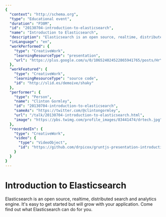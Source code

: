```yaml
---
{
  "context": "http://schema.org",
  "type": "Educational event",
  "duration": "P30M",
  "id": "20130704-introduction-to-elasticsearch",
  "name": "Introduction to Elasticsearch",
  "description": "Elasticsearch is an open source, realtime, distributed search and analytics engine. It's easy to get started but will grow with your application. Come find out what Elasticsearch can do for you.",
  "inLanguage": "en",
  "workPerformed": {
    "type": "CreativeWork",
    "learningResourceType": "presentation",
    "url": "https://plus.google.com/u/0/106524024522865941765/posts/HrYLVwDLs4p"
  },
  "workFeatured": {
    "type": "CreativeWork",
    "learningResourceType": "source code",
    "id": "http://slid.es/demoive/shaky"
  },
  "performer": {
    "type": "Person",
    "name": "Clinton Gormley",
    "id": "20130704-introduction-to-elasticsearch",
    "sameAs": "https://twitter.com/@clintongormley",
    "url": "/talk/20130704-introduction-to-elasticsearch.html",
    "image": "https://pbs.twimg.com/profile_images/83441474/drtech.jpg"
  },
  "recordedIn": {
    "type": "CreativeWork",
    "video": {
      "type": "VideoObject",
      "id": "https://github.com/drpicox/gruntjs-presentation-introduction"
    }
  }
}
---
```

# Introduction to Elasticsearch

Elasticsearch is an open source, realtime, distributed search and analytics engine. It's easy to get started but will grow with your application. Come find out what Elasticsearch can do for you.
